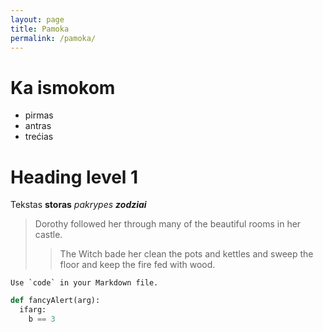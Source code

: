 ```yaml
---
layout: page
title: Pamoka
permalink: /pamoka/
---
```


# Ka ismokom


- pirmas
- antras
- trećias

# Heading level 1

Tekstas **storas** *pakrypes* ***zodziai***

> Dorothy followed her through many of the beautiful rooms in her castle.
>
>> The Witch bade her clean the pots and kettles and sweep the floor and keep the fire fed with wood.

``Use `code` in your Markdown file.``

```python
def fancyAlert(arg):
  ifarg:
    b == 3
```




